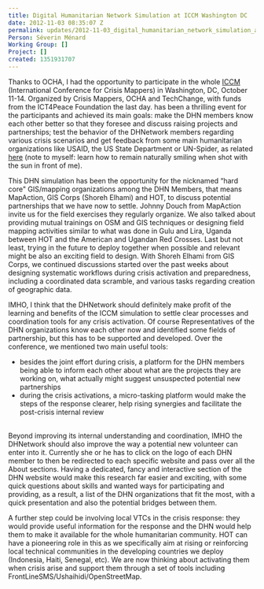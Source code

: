 ```yaml
---
title: Digital Humanitarian Network Simulation at ICCM Washington DC
date: 2012-11-03 08:35:07 Z
permalink: updates/2012-11-03_digital_humanitarian_network_simulation_at_iccm_washington_dc
Person: Séverin Ménard
Working Group: []
Project: []
created: 1351931707
---
```


<p>Thanks to OCHA, I had the opportunity to participate in the whole <a href="http://crisismappers.net/page/iccm-washington-2012">ICCM</a> (International Conference for Crisis Mappers) in Washington, DC, October 11-14. Organized by Crisis Mappers, OCHA and TechChange, with funds from the ICT4Peace Foundation the last day. has been a thrilling event for the participants and achieved its main goals: make the DHN members know each other better so that they foresee and discuss raising projects and partnerships; test the behavior of the DHNetwork members regarding various crisis scenarios and get feedback from some main humanitarian organizations like USAID, the US State Department or UN-Spider, as related <a href="http://techchange.org/2012/10/16/activation-successful-the-digital-humanitarian-network-simulation-at-iccm/">here</a> (note to myself: learn how to remain naturally smiling when shot with the sun in front of me).</p><p>This DHN simulation has been the opportunity for the nicknamed “hard core" GIS/mapping organizations among the DHN Members, that means MapAction, GIS Corps (Shoreh Elhami) and HOT, to discuss potential partnerships that we have now to settle. Johnny Douch from MapAction invite us for the field exercises they regularly organize. We also talked about providing mutual trainings on OSM and GIS techniques or designing field mapping activities similar to what was done in Gulu and Lira, Uganda between HOT and the American and Ugandan Red Crosses. Last but not least, trying in the future to deploy together when possible and relevant might be also an exciting field to design. With Shoreh Elhami from GIS Corps, we continued discussions started over the past weeks about designing systematic workflows during crisis activation and preparedness, including a coordinated data scramble, and various tasks regarding creation of geographic data.</p><p>IMHO, I think that the DHNetwork should definitely make profit of the learning and benefits of the ICCM simulation to settle clear processes and coordination tools for any crisis activation. Of course Representatives of the DHN organizations know each other now and identified some fields of partnership, but this has to be supported and developed. Over the conference, we mentioned two main useful tools:</p><ul><li>besides the joint effort during crisis, a platform for the DHN members being able to inform each other about what are the projects they are working on, what actually might suggest unsuspected potential new partnerships</li><li>during the crisis activations, a micro-tasking platform would make the steps of the response clearer, help rising synergies and facilitate the post-crisis internal review</li></ul><p><br> Beyond improving its internal understanding and coordination, IMHO the DHNetwork should also improve the way a potential new volunteer can enter into it. Currently she or he has to click on the logo of each DHN member to then be redirected to each specific website and pass over all the About sections. Having a dedicated, fancy and interactive section of the DHN website would make this research far easier and exciting, with some quick questions about skills and wanted ways for participating and providing, as a result, a list of the DHN organizations that fit the most, with a quick presentation and also the potential bridges between them.</p><p>A further step could be involving local VTCs in the crisis response: they would provide useful information for the response and the DHN would help them to make it available for the whole humanitarian community. HOT can have a pioneering role in this as we specifically aim at rising or reinforcing local technical communities in the developing countries we deploy (Indonesia, Haiti, Senegal, etc). We are now thinking about activating them when crisis arise and support them through a set of tools including FrontLineSMS/Ushaihidi/OpenStreetMap.</p>
